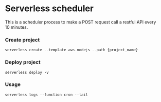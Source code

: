 # Serverless scheduler

This is a scheduler process to make a POST request call a restful API every 10 minutes.  
  
### Create project

```
serverless create --template aws-nodejs --path {project_name}
```

### Deploy project

```
serverless deploy -v
```

### Usage

```
serverless logs --function cron --tail
```
